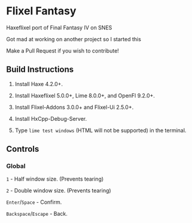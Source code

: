 # Flixel Fantasy

Haxeflixel port of Final Fantasy IV on SNES

Got mad at working on another project so I started this

Make a Pull Request if you wish to contribute!

## Build Instructions

1) Install Haxe 4.2.0+.

2) Install Haxeflixel 5.0.0+, Lime 8.0.0+, and OpenFl 9.2.0+.

3) Install Flixel-Addons 3.0.0+ and Flixel-Ui 2.5.0+.

4) Install HxCpp-Debug-Server.

5) Type `lime test windows` (HTML will not be supported) in the terminal.

## Controls

### Global

`1` - Half window size. (Prevents tearing)

`2` - Double window size. (Prevents tearing)

`Enter`/`Space` - Confirm.

`Backspace`/`Escape` - Back.
